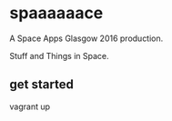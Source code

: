 # spaaaaaace

A Space Apps Glasgow 2016 production.

Stuff and Things in Space.

## get started

vagrant up